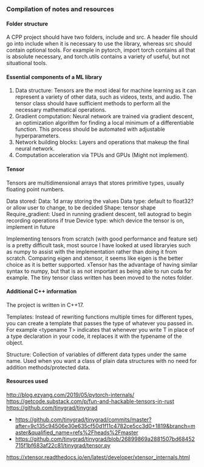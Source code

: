 ### Compilation of notes and resources

#### Folder structure
A CPP project should have two folders, include and src. A header file should go into include when it is necessary to use the library, whereas src should contain optional tools. For example in pytorch, import torch contains all that is absolute necessary, and torch.utils contains a variety of useful, but not situational tools.

#### Essential components of a ML library
1. Data structure: Tensors are the most ideal for machine learning as it can represent a variety of other data, such as videos, texts, and audio. The tensor class should have sufficient methods to perform all the necessary mathematical operations.
2. Gradient computation: Neural network are trained via gradient descent, an optimization algorithm for finding a local minimum of a differentiable function. This process should be automated with adjustable hyperparameters.
3. Network building blocks: Layers and operations that makeup the final neural network. 
4. Computation acceleration via TPUs and GPUs (Might not implement).

#### Tensor
Tensors are multidimensional arrays that stores primitive types, usually floating point numbers.

Data stored:
Data: 1d array storing the values
Data type: default to float32? or allow user to change, to be decided
Shape: tensor shape
Require_gradient: Used in running gradient descent, tell autograd to begin recording operations if true
Device type: which device the tensor is on, implement in future

Implementing tensors from scratch (with good performance and feature set) is a pretty difficult task, most source I have looked at used libraryies such as numpy to assist with the implementation rather than doing it from scratch. Comparing eigen and xtensor, it seems like eigen is the better choice as it is better supported. xTensor has the advantage of having similar syntax to numpy, but that is as not important as being able to run cuda for example. The tiny tensor class written has been moved to the notes folder.

#### Additional C++ information
The project is written in C++17. 

Templates: Instead of rewriting functions multiple times for different types, you can create a template that passes the type of whatever you passed in. For example \<typename T> indicates that whenever you write T in place of a type declaration in your code, it replaces it with the typename of the object.

Structure: Collection of variables of different data types under the same name. Used when you want a class of plain data structures with no need for addition methods/protected data.

#### Resources used
http://blog.ezyang.com/2019/05/pytorch-internals/
https://getcode.substack.com/p/fun-and-hackable-tensors-in-rust
https://github.com/tinygrad/tinygrad
- https://github.com/tinygrad/tinygrad/commits/master?after=9c135c94506e30e635cf50d1f11c4782ce5cc3d0+1819&branch=master&qualified_name=refs%2Fheads%2Fmaster
- https://github.com/tinygrad/tinygrad/blob/26899869a2881507bd68452715f1bf683af22c81/tinygrad/tensor.py

https://xtensor.readthedocs.io/en/latest/developer/xtensor_internals.html
